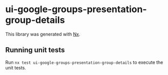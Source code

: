 # ui-google-groups-presentation-group-details

This library was generated with [Nx](https://nx.dev).

## Running unit tests

Run `nx test ui-google-groups-presentation-group-details` to execute the unit tests.
